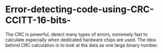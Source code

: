 # Error-detecting-code-using-CRC-CCITT-16-bits-
The CRC is powerful, detect many types of errors, extremely fast to calculate especially when 
dedicated hardware chips are used.
The idea behind CRC calculation is to look at tha data as one large binary number.

